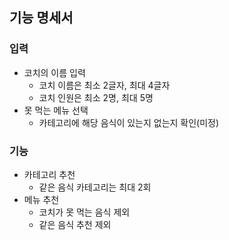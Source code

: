 ## 기능 명세서

### 입력

- 코치의 이름 입력
  - 코치 이름은 최소 2글자, 최대 4글자
  - 코치 인원은 최소 2명, 최대 5명
- 못 먹는 메뉴 선택
  - 카테고리에 해당 음식이 있는지 없는지 확인(미정)

### 기능

- 카테고리 추천
  - 같은 음식 카테고리는 최대 2회
- 메뉴 추천
  - 코치가 못 먹는 음식 제외
  - 같은 음식 추천 제외